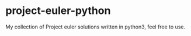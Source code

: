 # project-euler-python

My collection of Project euler solutions written in python3, feel free to use.
